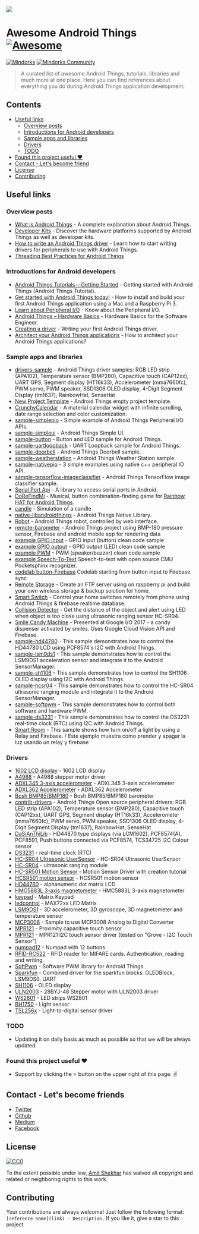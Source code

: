 <img src="https://raw.githubusercontent.com/amitshekhariitbhu/awesome-android-things/master/awesome_android_things.png">

# Awesome Android Things [![Awesome](https://cdn.rawgit.com/sindresorhus/awesome/d7305f38d29fed78fa85652e3a63e154dd8e8829/media/badge.svg)](https://github.com/sindresorhus/awesome)
[![Mindorks](https://img.shields.io/badge/mindorks-opensource-blue.svg)](https://mindorks.com/open-source-projects)
[![Mindorks Community](https://img.shields.io/badge/join-community-blue.svg)](https://mindorks.com/join-community)
>A curated list of awesome Android Things, tutorials, libraries and much more at one place. Here you can find references about everything you do during Android Things application development.

## Contents
  * [Useful links](#useful-links)
    * [Overview posts](#overview-posts)
    * [Introductions for Android developers](#introductions-for-android-developers)
    * [Sample apps and libraries](#sample-apps-and-libraries)
    * [Drivers](#drivers)
    * [TODO](#todo)
  * [Found this project useful <g-emoji alias="heart" fallback-src="https://assets-cdn.github.com/images/icons/emoji/unicode/2764.png" ios-version="6.0">❤️</g-emoji>](#found-this-project-useful-heart)
  * [Contact - Let's become friend](#contact---lets-become-friend)
  * [License](#license)
  * [Contributing](#contributing)

## Useful links

### Overview posts
- [What is Android Things](https://blog.mindorks.com/google-released-the-developer-preview-of-android-things-iot-75cb49b9ce24) - A complete explanation about Android Things.
- [Developer Kits](https://developer.android.com/things/hardware/developer-kits.html) - Discover the hardware platforms supported by Android Things as well as developer kits.
- [How to write an Android Things driver](https://www.novoda.com/blog/writing-your-first-android-things-driver-p1/) - Learn how to start writing drivers for peripherals to use with Android Things.
- [Threading Best Practices for Android Things](https://www.novoda.com/blog/threading-best-practices/)

### Introductions for Android developers
- [Android Things Tutorials — Getting Started](https://blog.mindorks.com/android-things-tutorials-getting-started-8464c11009ff) - Getting started with Android Things (Android Things Tutorial).
- [Get started with Android Things today!](https://www.androidthings.rocks/2017/01/03/get-started-with-android-things-today/) - How to install and build your first Android Things application using a Mac and a Raspberry Pi 3.
- [Learn about Peripheral I/O](https://developer.android.com/things/sdk/pio/index.html) - Know about the Peripheral I/O.
- [Android Things – Hardware Basics](https://riggaroo.co.za/android-things-hardware-basics/) - Hardware Basics for the Software Engineer.
- [Creating a driver](https://www.novoda.com/blog/writing-your-first-android-things-driver-p1/) - Writing your first Android Things driver.
- [Architect your Android Things applications](http://blog.blundellapps.co.uk/testing-android-things-iot-meets-java/) - How to architect your Android Things applications?

### Sample apps and libraries
- [drivers-sample](https://github.com/androidthings/drivers-samples) - Android Things driver samples: RGB LED strip (APA102), Temperature sensor (BMP280), Capacitive touch (CAP12xx), UART GPS, Segment display (HT16k33), Accelerometer (mma7660fc), PWM servo, PWM speaker, SSD1306 OLED display, 4-Digit Segment Display (tm1637), RainbowHat, SenseHat
- [New Project Template](https://github.com/androidthings/new-project-template) - Android Things empty project template.
- [CrunchyCalendar](https://github.com/CleverPumpkin/CrunchyCalendar) - A material calendar widget with infinite scrolling, date range selection and color customization.
- [sample-simplepio](https://github.com/androidthings/sample-simplepio) - Simple example of Android Things Peripheral I/O APIs.
- [sample-simpleui](https://github.com/androidthings/sample-simpleui) - Android Things Simple UI.
- [sample-button](https://github.com/androidthings/sample-button) - Button and LED sample for Android Things.
- [sample-uartloopback](https://github.com/androidthings/sample-uartloopback) - UART Loopback sample for Android Things.
- [sample-doorbell](https://github.com/androidthings/doorbell) - Android Things Doorbell sample.
- [sample-weatherstation](https://github.com/androidthings/weatherstation) - Android Things Weather Station sample.
- [sample-nativepio](https://github.com/androidthings/sample-nativepio) - 3 simple examples using native c++ peripheral IO API.
- [sample-tensorflow-imageclassifier](https://github.com/androidthings/sample-tensorflow-imageclassifier) - Android Things TensorFlow image classifier sample.
- [Serial Port Api](https://github.com/cepr/android-serialport-api) - A library to access serial ports in Android.
- [DoReFindMi](https://github.com/tomaszrykala/DoReFindMi) - Musical, button combination-finding game for [Rainbow HAT for Android Things](https://shop.pimoroni.com/products/rainbow-hat-for-android-things).
- [candle](https://github.com/Polidea/at_candle) - Simulation of a candle
- [native-libandroidthings](https://github.com/androidthings/native-libandroidthings) - Android Things Native Library.
- [Robot](https://github.com/euler2dot7/android_things_robot) - Android Things robot, controlled by web interface.
- [remote-barometer](https://github.com/SergiyKorotun/android-things-remote-barometer) - Android Things project using BMP-180 pressure sensor, Firebase and android mobile app for rendering data
- [example GPIO input](https://github.com/blundell/androidthings-gpio-input) - GPIO input (button) clean code sample 
- [example GPIO output](https://github.com/blundell/androidthings-gpio-output) - GPIO output (LED) clean code sample 
- [example PWM](https://github.com/blundell/androidthings-pwm) - PWM (speaker/buzzer) clean code sample 
- [example Speech-To-Text](https://github.com/Nilhcem/audiofun-androidthings/tree/pocketsphinx/) Speech-to-text with open source CMU Pocketsphinx recognizer.
- [codelab button-Firebase](https://github.com/danybony/android-things-button-sample) Codelab starting from button input to Firebase sync
- [Remote Storage](https://github.com/kevalpatel2106/remote-storage-android-things) - Create an FTP server using on raspberry pi and build your own wireless storage & backup solution for home.
- [Smart Switch](https://github.com/kevalpatel2106/smartswitch) - Control your home switches remotely from phone using Android Things & firebase realtime database.
- [Collision Detector](https://github.com/kevalpatel2106/collision-detector-android-things) - Get the distance of the object and alert using LED when object is too close using ultrasonic ranging sensor HC-SR04.
- [Smile Candy Machine](https://github.com/luisleao/smiledispenser) - Presented at Google I/O 2017 - a candy dispenser activated by smiles. Uses Google Cloud Vision API and Firebase.
- [sample-hd44780](https://github.com/leinardi/androidthings-drivers/tree/master/sample-hd44780) - This sample demonstrates how to control the HD44780 LCD using PCF8574's I2C with Android Things.
- [sample-lsm9ds1](https://github.com/leinardi/androidthings-drivers/tree/master/sample-lsm9ds1) - This sample demonstrates how to control the LSM9DS1 acceleration sensor and integrate it to the Android SensorManager.
- [sample-sh1106](https://github.com/leinardi/androidthings-drivers/tree/master/sample-sh1106) - This sample demonstrates how to control the SH1106 OLED display using I2C with Android Things.
- [sample-hcsr04](https://github.com/leinardi/androidthings-drivers/tree/master/sample-hcsr04) - This sample demonstrates how to control the HC-SR04 ultrasonic ranging module and integrate it to the Android SensorManager.
- [sample-softpwm](https://github.com/leinardi/androidthings-pio/tree/master/sample-softpwm) - This sample demonstrates how to control both software and hardware PWM.
- [sample-ds3231](https://github.com/leinardi/androidthings-drivers/tree/master/sample-ds3231) - This sample demonstrates how to control the DS3231 real-time clock (RTC) using I2C with Android Things.
- [Smart Room](https://github.com/carlosgub/Cuarto-Inteligente-Repo) - This sample shows how turn on/off a light by using a Relay and Firebase. / Este ejemplo muestra como prender y apagar la luz usando un relay y firebase
### Drivers
- [1602 LCD display](https://github.com/Nilhcem/1602A-androidthings) - 1602 LCD display
- [A4988](https://github.com/Polidea/Polithings/tree/master/a4988) - A4988 stepper motor driver
- [ADXL345 3-axis accelerometer](https://github.com/cagdasc/AndroidThings-ADXL345) - ADXL345 3-axis accelerometer
- [ADXL362 Accelerometer](https://github.com/vishal-android-freak/ADXL362-Interfacing-Library) - ADXL362 Accelerometer
- [Bosh BMP85/BMP180](https://github.com/euler2dot7/android_things_bmp180) - Bosh BMP85/BMP180 barometer
- [contrib-drivers](https://github.com/androidthings/contrib-drivers/) - Android Things Open source peripheral drivers: RGB LED strip (APA102), Temperature sensor (BMP280), Capacitive touch (CAP12xx), UART GPS, Segment display (HT16k33), Accelerometer (mma7660fc), PWM servo, PWM speaker, SSD1306 OLED display, 4-Digit Segment Display (tm1637), RainbowHat, SenseHat
- [DaSiAnThiLib](https://github.com/davemckelvie/things-drivers) - HD44870 type displays (via LCM1602), PCF8574(A), PCF8591, Push buttons connected via PCF8574, TCS34725 I2C Colour sensor
- [DS3231](https://github.com/leinardi/androidthings-drivers/tree/master/driver-ds3231) - real-time clock (RTC)
- [HC-SR04 Ultrasonic UserSensor](https://github.com/vishal-android-freak/HC-SR04-AndroidThings-Library) - HC-SR04 Ultrasonic UserSensor
- [HC-SR04](https://github.com/leinardi/androidthings-drivers/tree/master/driver-hcsr04) - ultrasonic ranging module
- [HC-SR501 Motion Sensor](https://github.com/blundell/PirMotionSensorModuleTut) - Motion Sensor Driver with creation tutorial
- [HCSR501 motion sensor](https://gist.github.com/PaulTR/0f09b2f8fdc2e45fa96aa53a77dabc05) - HCSR501 motion sensor
- [HD44780](https://github.com/leinardi/androidthings-drivers/tree/master/driver-hd44780) - alphanumeric dot matrix LCD
- [HMC5883L 3-axis magnetometer](https://github.com/cagdasc/AndroidThings-HMC5883L) - HMC5883L 3-axis magnetometer
- [keypad](https://github.com/Nilhcem/keypad-androidthings) - Matrix Keypad
- [ledcontrol](https://github.com/Nilhcem/ledcontrol-androidthings) - MAX72xx LED Matrix
- [LSM9DS1](https://github.com/leinardi/androidthings-drivers/tree/master/driver-lsm9ds1) - 3D accelerometer, 3D gyroscope, 3D magnetometer and temperature sensor
- [MCP3008](https://github.com/PaulTR/AndroidThingsMCP3008ADC) - Sample to use MCP3008 Analog to Digital Converter
- [MPR121](https://github.com/Nilhcem/mpr121-androidthings) - Proximity capacitive touch sensor
- [MPR121](https://github.com/the-cocktail/android-things-driver-mpr121) - MPR121 I2C touch sensor driver (tested on "Grove - I2C Touch Sensor")
- [numpad12](https://github.com/Polidea/Polithings/tree/master/numpad) - Numpad with 12 buttons
- [RFID-RC522](https://github.com/Galarzaa90/android-things-rc522) - RFID reader for MIFARE cards. Authentication, reading and writing.
- [SoftPwm](https://github.com/leinardi/androidthings-pio/tree/master/pio-softpwm) - Software PWM library for Android Things
- [Sparkfun](https://github.com/hcchoong79/androidthings) - Combined driver for the sparkfun blocks: OLEDBlock, LSM9DS0, UART
- [SH1106](https://github.com/leinardi/androidthings-drivers/tree/master/driver-sh1106) - OLED display
- [ULN2003](https://github.com/Polidea/Polithings/tree/master/uln2003) - 28BYJ-48 Stepper motor with ULN2003 driver
- [WS2801](https://github.com/xrigau/androidthings-ws2801-driver) - LED strips WS2801
- [BH1750](https://github.com/alvarowolfx/bh1750-androidthings) - Light sensor
- [TSL256x](https://github.com/leinardi/androidthings-drivers/tree/master/driver-tsl256x) - Light-to-digital sensor driver

### TODO
- Updating it on daily basis as much as possible so that we will be always updated.

### Found this project useful :heart:
* Support by clicking the :star: button on the upper right of this page. :v:

## Contact - Let's become friends
- [Twitter](https://twitter.com/amitiitbhu)
- [Github](https://github.com/amitshekhariitbhu)
- [Medium](https://medium.com/@amitshekhar)
- [Facebook](https://www.facebook.com/amit.shekhar.iitbhu)

## License
[![CC0](http://mirrors.creativecommons.org/presskit/buttons/88x31/svg/cc-zero.svg)](https://creativecommons.org/publicdomain/zero/1.0/)

To the extent possible under law, [Amit Shekhar](https://github.com/amitshekhariitbhu) has waived all copyright and related or neighboring rights to this work.

## Contributing

Your contributions are always welcome! Just follow the following format: `[reference name](link) - Description.` If you like it, give a star to this project
